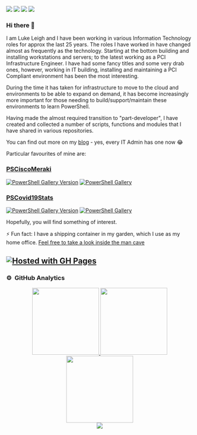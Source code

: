 ![](https://hit.yhype.me/github/profile?user_id=600150)
<a href="https://blog.lukeleigh.com/"><img src="https://img.shields.io/badge/Blog-blog.lukeleigh.com-2A6496.svg"></a>
<a href="https://www.linkedin.com/in/lukeleigh"><img src="https://img.shields.io/badge/LinkedIn-lukeleigh-0077B5.svg?logo=LinkedIn"></a>
![](https://komarev.com/ghpvc/?username=BanterBoy)

### Hi there 👋

I am Luke Leigh and I have been working in various Information Technology roles for approx the last 25 years. The roles I have worked in have changed almost as frequently as the technology. Starting at the bottom building and installing workstations and servers; to the latest working as a PCI Infrastructure Engineer. I have had some fancy titles and some very drab ones, however, working in IT building, installing and maintaining a PCI Compliant environment has been the most interesting.

During the time it has taken for infrastructure to move to the cloud and environments to be able to expand on demand, it has become increasingly more important for those needing to build/support/maintain these environments to learn PowerShell.

Having made the almost required transition to "part-developer", I have created and collected a number of scripts, functions and modules that I have shared in various repositories.

You can find out more on my [blog](https://blog.lukeleigh.com/) - yes, every IT Admin has one now 😂

Particular favourites of mine are:

### [PSCiscoMeraki](https://blog.lukeleigh.com/blog/module/post-installing-psciscomeraki/)
 [![PowerShell Gallery Version](https://img.shields.io/powershellgallery/v/PSCiscoMeraki?label=PSCiscoMeraki&logo=powershell&style=plastic)](https://www.powershellgallery.com/packages/PSCiscoMeraki)
[![PowerShell Gallery](https://img.shields.io/powershellgallery/dt/PSCiscoMeraki?style=plastic)](https://www.powershellgallery.com/packages/PSCiscoMeraki)

### [PSCovid19Stats](https://blog.lukeleigh.com/blog/module/PSCovid19Stats/)

[![PowerShell Gallery Version](https://img.shields.io/powershellgallery/v/PSCovid19Stats?label=PSCovid19Stats&logo=powershell&style=plastic)](https://www.powershellgallery.com/packages/PSCovid19Stats)
[![PowerShell Gallery](https://img.shields.io/powershellgallery/dt/PSCovid19Stats?style=plastic)](https://www.powershellgallery.com/packages/PSCovid19Stats)

Hopefully, you will find something of interest.

⚡ Fun fact: I have a shipping container in my garden, which I use as my home office.
[Feel free to take a look inside the man cave](https://blog.lukeleigh.com/blog/build/Container-refurb-v6.0/)

<!--
**BanterBoy/BanterBoy** is a ✨ _special_ ✨ repository because its `README.md` (this file) appears on your GitHub profile.

Here are some ideas to get you started:

- 🔭 I’m currently working on ...
- 🌱 I’m currently learning ...
- 👯 I’m looking to collaborate on ...
- 🤔 I’m looking for help with ...
- 💬 Ask me about ...
- 📫 How to reach me: ...
- 😄 Pronouns: ...
- ⚡ Fun fact: ...
-->

[![Hosted with GH Pages](https://img.shields.io/badge/Hosted_with-GitHub_Pages-blue?logo=github&logoColor=white)](https://github.com/BanterBoy/ "GitHub Profile page")
---

### ⚙️ &nbsp;GitHub Analytics

<p align="center">
<a href="https://github.com/BanterBoy">
  <img height="180em" src="https://github-readme-stats-eight-theta.vercel.app/api?username=BanterBoy&show_icons=true&theme=tokyonight&include_all_commits=true&count_private=true&hide_border=true"/>
  <img height="180em" src="https://github-readme-stats-eight-theta.vercel.app/api/top-langs/?username=BanterBoy&hide_border=true&cache_seconds=1800&layout=compact&langs_count=8&theme=tokyonight"/> 
  <br/>
  <img height="180em" src="https://github-readme-streak-stats.herokuapp.com/?user=BanterBoy&theme=buefy-dark&hide_border=true&background=1a1b27"/>
  <br/>
  <img src="https://github-profile-trophy.vercel.app/?username=BanterBoy&margin-w=10&no-frame=true&row=1&theme=darkhub"/>
  </a>
</p>
